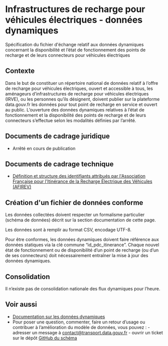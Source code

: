 <MenuSchema />

# Infrastructures de recharge pour véhicules électriques - données dynamiques


Spécification du fichier d'échange relatif aux données dynamiques concernant la disponibilité et l’état de fonctionnement des points de recharge et de leurs connecteurs pour véhicules électriques

## Contexte
Dans le but de constituer un répertoire national de données relatif à l’offre de recharge pour véhicules électriques, ouvert et accessible à tous, les aménageurs d’infrastructures de recharge pour véhicules électriques (IRVE), ou les personnes qu’ils désignent, doivent publier sur la plateforme data.gouv.fr les données pour tout point de recharge en service et ouvert au public. L’ouverture des données dynamiques relatives à l’état de fonctionnement et la disponibilité des points de recharge et de leurs connecteurs s’effectue selon les modalités définies par l’arrêté. 

## Documents de cadrage juridique

- Arrêté en cours de publication

## Documents de cadrage technique

- [Définition et structure des identifiants attribués par l'Association Française pour l'Itinérance de la Recharge Électrique des Véhicules (AFIREV)](http://www.afirev.fr/fr/informations-generales/)

## Création d'un fichier de données conforme

Les données collectées doivent respecter un formalisme particulier (schéma de données) décrit sur la section documentation de cette page.

Les données sont à remplir au format CSV, encodage UTF-8.

Pour être conformes, les données dynamiques doivent faire référence aux données statiques via la clé commune  “id_pdc_itinerance”. 
Chaque nouvel état de fonctionnement ou de disponibilité d’un point de recharge (ou d’un de ses connecteurs) doit nécessairement entraîner la mise à jour des données dynamiques. 
 
## Consolidation
Il n’existe pas de consolidation nationale des flux dynamiques pour l’heure. 
 
## Voir aussi
- [Documentation sur les données dynamiques](https://doc.transport.data.gouv.fr/producteurs/infrastructures-de-recharge-de-vehicules-electriques-irve/donnees-dynamiques)
- Pour poser une question, commenter, faire un retour d’usage ou contribuer à l’amélioration du modèle de données, vous pouvez :
          - adresser un message à contact@transport.data.gouv.fr 
          - ouvrir un ticket sur le dépôt [GitHub du schéma](https://github.com/etalab/schema-irve/issues/new)
